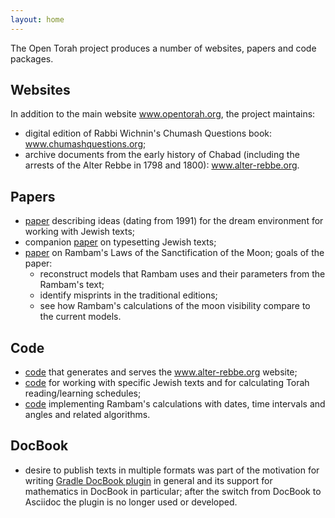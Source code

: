 ```yaml
---
layout: home
---
```


The Open Torah project produces a number of websites, papers and code packages.

## Websites ##

In addition to the main website www.opentorah.org, the project maintains:
- digital edition of Rabbi Wichnin's Chumash Questions book: www.chumashquestions.org;
- archive documents from the early history of Chabad
 (including the arrests of the Alter Rebbe in 1798 and 1800): www.alter-rebbe.org.

## Papers ##
- [paper](/paper/dream/dream.html) describing ideas (dating from 1991) for the dream environment for
   working with Jewish texts;
- companion [paper](/paper/typesetting/typesetting.html) on typesetting Jewish texts;
- [paper](/paper/calendar/calendar.html) on Rambam's Laws of the Sanctification of the Moon;
  goals of the paper:
  - reconstruct models that Rambam uses and their parameters from the Rambam's text;
  - identify misprints in the traditional editions;
  - see how Rambam's calculations of the moon visibility compare to the current models.

## Code ##
- [code](https://github.com/opentorah/opentorah/tree/master/collector) that generates and serves the www.alter-rebbe.org website;
- [code](https://github.com/opentorah/opentorah/tree/master/texts) for working with specific Jewish texts and for calculating Torah reading/learning schedules;
- [code](https://github.com/opentorah/opentorah/tree/master/core/src/main/scala/org/opentorah/calendar) implementing Rambam's calculations with dates, time intervals and angles and related algorithms.

## DocBook ##
- desire to publish texts in multiple formats was part of the motivation for writing
  [Gradle DocBook plugin](https://github.com/opentorah/opentorah/tree/master/docbook) in general
  and its support for mathematics in DocBook in particular;
  after the switch from DocBook to Asciidoc the plugin is no longer used or developed.
